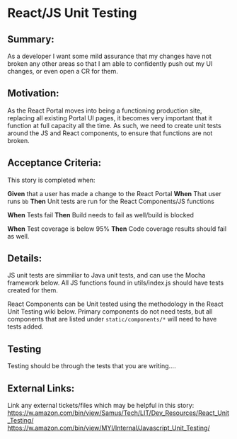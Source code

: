 
# React/JS Unit Testing
## Summary:
As a developer I want some mild assurance that my changes have not broken any other areas so that I am able to confidently push out my UI changes, or even open a CR for them.

## Motivation:
As the React Portal moves into being a functioning production site, replacing all existing Portal UI pages, it becomes very important that it function at full capacity all the time. As such, we need to create unit tests around the JS and React components, to ensure that functions are not broken.

## Acceptance Criteria:
This story is completed when:

**Given** that a user has made a change to the React Portal
**When** That user runs `bb`
**Then** Unit tests are run for the React Components/JS functions

**When** Tests fail
**Then** Build needs to fail as well/build is blocked

**When** Test coverage is below 95%
**Then** Code coverage results should fail as well.

## Details:

JS unit tests are simmiliar to Java unit tests, and can use the Mocha framework below. All JS functions found in utils/index.js should have tests created for them.

React Components can be Unit tested using the methodology in the React Unit Testing wiki below. Primary components do not need tests, but all components that are listed under `static/components/*` will need to have tests added.

## Testing
Testing should be through the tests that you are writing....

## External Links:
Link any external tickets/files which may be helpful in this story:
https://w.amazon.com/bin/view/Samus/Tech/LIT/Dev_Resources/React_Unit_Testing/
https://w.amazon.com/bin/view/MYI/Internal/Javascript_Unit_Testing/
